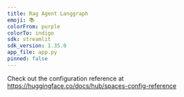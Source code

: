 ```yaml
---
title: Rag Agent Langgraph
emoji: 📚
colorFrom: purple
colorTo: indigo
sdk: streamlit
sdk_version: 1.35.0
app_file: app.py
pinned: false
---
```


Check out the configuration reference at https://huggingface.co/docs/hub/spaces-config-reference
